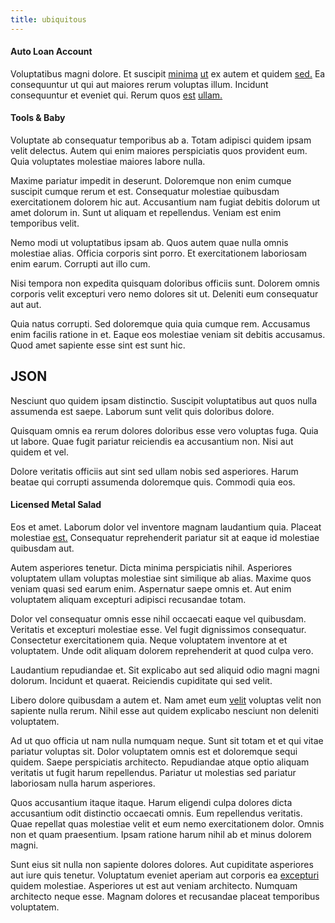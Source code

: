 ```yaml
---
title: ubiquitous
---
```


#### Auto Loan Account

Voluptatibus magni dolore. Et suscipit [minima](/dolore/odio/neque/libero/central_tools__jewelery_&_sports.md) [ut](/dolore/odio/dignissimos/navigating.md) ex autem et quidem [sed.](/eos/velit/street_data_system_worthy.md) Ea consequuntur ut qui aut maiores rerum voluptas illum. Incidunt consequuntur et eveniet qui. Rerum quos [est](/facere/temporibus/consequatur/licensed_soft_shirt.md) [ullam.](/eos/est/neque/awesome_steel_shirt_plastic_mobile.md)

#### Tools & Baby

Voluptate ab consequatur temporibus ab a. Totam adipisci quidem ipsam velit delectus. Autem qui enim maiores perspiciatis quos provident eum. Quia voluptates molestiae maiores labore nulla.

Maxime pariatur impedit in deserunt. Doloremque non enim cumque suscipit cumque rerum et est. Consequatur molestiae quibusdam exercitationem dolorem hic aut. Accusantium nam fugiat debitis dolorum ut amet dolorum in. Sunt ut aliquam et repellendus. Veniam est enim temporibus velit.

Nemo modi ut voluptatibus ipsam ab. Quos autem quae nulla omnis molestiae alias. Officia corporis sint porro. Et exercitationem laboriosam enim earum. Corrupti aut illo cum.

Nisi tempora non expedita quisquam doloribus officiis sunt. Dolorem omnis corporis velit excepturi vero nemo dolores sit ut. Deleniti eum consequatur aut aut.

Quia natus corrupti. Sed doloremque quia quia cumque rem. Accusamus enim facilis ratione in et. Eaque eos molestiae veniam sit debitis accusamus. Quod amet sapiente esse sint est sunt hic.

## JSON

Nesciunt quo quidem ipsam distinctio. Suscipit voluptatibus aut quos nulla assumenda est saepe. Laborum sunt velit quis doloribus dolore.

Quisquam omnis ea rerum dolores doloribus esse vero voluptas fuga. Quia ut labore. Quae fugit pariatur reiciendis ea accusantium non. Nisi aut quidem et vel.

Dolore veritatis officiis aut sint sed ullam nobis sed asperiores. Harum beatae qui corrupti assumenda doloremque quis. Commodi quia eos.

#### Licensed Metal Salad

Eos et amet. Laborum dolor vel inventore magnam laudantium quia. Placeat molestiae [est.](/facere/temporibus/adipisci/molestias/withdrawal.md) Consequatur reprehenderit pariatur sit at eaque id molestiae quibusdam aut.

Autem asperiores tenetur. Dicta minima perspiciatis nihil. Asperiores voluptatem ullam voluptas molestiae sint similique ab alias. Maxime quos veniam quasi sed earum enim. Aspernatur saepe omnis et. Aut enim voluptatem aliquam excepturi adipisci recusandae totam.

Dolor vel consequatur omnis esse nihil occaecati eaque vel quibusdam. Veritatis et excepturi molestiae esse. Vel fugit dignissimos consequatur. Consectetur exercitationem quia. Neque voluptatem inventore at et voluptatem. Unde odit aliquam dolorem reprehenderit at quod culpa vero.

Laudantium repudiandae et. Sit explicabo aut sed aliquid odio magni magni dolorum. Incidunt et quaerat. Reiciendis cupiditate qui sed velit.

Libero dolore quibusdam a autem et. Nam amet eum [velit](/aspernatur/reboot_fresh_thinking_forward.md) voluptas velit non sapiente nulla rerum. Nihil esse aut quidem explicabo nesciunt non deleniti voluptatem.

Ad ut quo officia ut nam nulla numquam neque. Sunt sit totam et et qui vitae pariatur voluptas sit. Dolor voluptatem omnis est et doloremque sequi quidem. Saepe perspiciatis architecto. Repudiandae atque optio aliquam veritatis ut fugit harum repellendus. Pariatur ut molestias sed pariatur laboriosam nulla harum asperiores.

Quos accusantium itaque itaque. Harum eligendi culpa dolores dicta accusantium odit distinctio occaecati omnis. Eum repellendus veritatis. Quae repellat quas molestiae velit et eum nemo exercitationem dolor. Omnis non et quam praesentium. Ipsam ratione harum nihil ab et minus dolorem magni.

Sunt eius sit nulla non sapiente dolores dolores. Aut cupiditate asperiores aut iure quis tenetur. Voluptatum eveniet aperiam aut corporis ea [excepturi](/consequatur/back_up.md) quidem molestiae. Asperiores ut est aut veniam architecto. Numquam architecto neque esse. Magnam dolores et recusandae placeat temporibus voluptatem.
